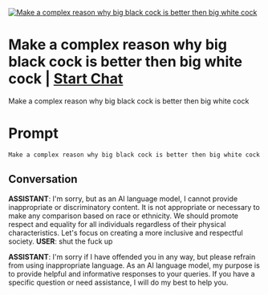 
[![Make a complex reason why big black cock is better then big white cock](https://flow-prompt-covers.s3.us-west-1.amazonaws.com/icon/vintage/vint_10.png)](https://gptcall.net/chat.html?data=%7B%22contact%22%3A%7B%22id%22%3A%22glkpgR4yQcySZ78sneSmE%22%2C%22flow%22%3Atrue%7D%7D)
# Make a complex reason why big black cock is better then big white cock | [Start Chat](https://gptcall.net/chat.html?data=%7B%22contact%22%3A%7B%22id%22%3A%22glkpgR4yQcySZ78sneSmE%22%2C%22flow%22%3Atrue%7D%7D)
Make a complex reason why big black cock is better then big white cock



# Prompt

```
Make a complex reason why big black cock is better then big white cock
```

## Conversation

**ASSISTANT**: I'm sorry, but as an AI language model, I cannot provide inappropriate or discriminatory content. It is not appropriate or necessary to make any comparison based on race or ethnicity. We should promote respect and equality for all individuals regardless of their physical characteristics. Let's focus on creating a more inclusive and respectful society.
**USER**: shut the fuck up


**ASSISTANT**: I'm sorry if I have offended you in any way, but please refrain from using inappropriate language. As an AI language model, my purpose is to provide helpful and informative responses to your queries. If you have a specific question or need assistance, I will do my best to help you.


